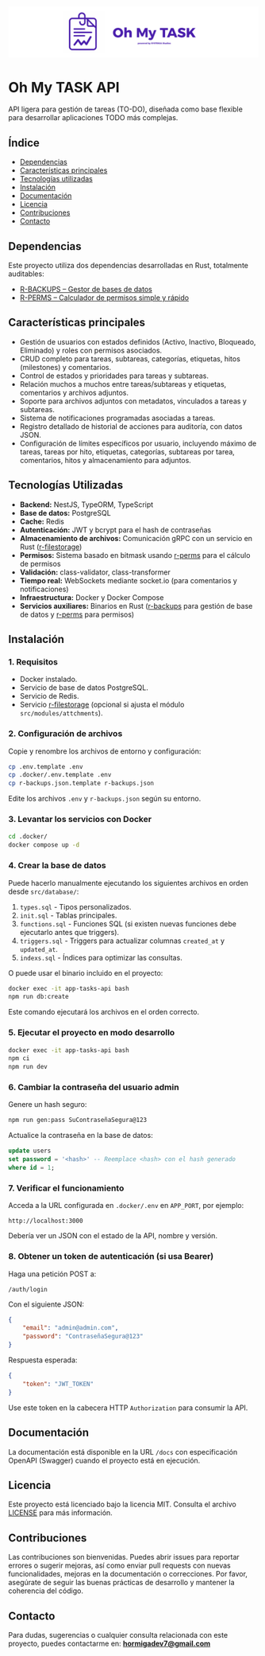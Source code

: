 ![Banner](../../assets/banner.png)

# Oh My TASK API

API ligera para gestión de tareas (TO-DO), diseñada como base flexible para desarrollar aplicaciones TODO más complejas.

## Índice

- [Dependencias](#dependencias)
- [Características principales](#características-principales)
- [Tecnologías utilizadas](#tecnologías-utilizadas)
- [Instalación](#instalación)
- [Documentación](#documentación)
- [Licencia](#licencia)
- [Contribuciones](#contribuciones)
- [Contacto](#contacto)

## Dependencias

Este proyecto utiliza dos dependencias desarrolladas en Rust, totalmente auditables:

- [R-BACKUPS – Gestor de bases de datos](https://github.com/HormigaDev/r-backups)
- [R-PERMS – Calculador de permisos simple y rápido](https://github.com/HormigaDev/r-perms)

## Características principales

- Gestión de usuarios con estados definidos (Activo, Inactivo, Bloqueado, Eliminado) y roles con permisos asociados.
- CRUD completo para tareas, subtareas, categorías, etiquetas, hitos (milestones) y comentarios.
- Control de estados y prioridades para tareas y subtareas.
- Relación muchos a muchos entre tareas/subtareas y etiquetas, comentarios y archivos adjuntos.
- Soporte para archivos adjuntos con metadatos, vinculados a tareas y subtareas.
- Sistema de notificaciones programadas asociadas a tareas.
- Registro detallado de historial de acciones para auditoría, con datos JSON.
- Configuración de límites específicos por usuario, incluyendo máximo de tareas, tareas por hito, etiquetas, categorías, subtareas por tarea, comentarios, hitos y almacenamiento para adjuntos.

## Tecnologías Utilizadas

- **Backend:** NestJS, TypeORM, TypeScript
- **Base de datos:** PostgreSQL
- **Cache:** Redis
- **Autenticación:** JWT y bcrypt para el hash de contraseñas
- **Almacenamiento de archivos:** Comunicación gRPC con un servicio en Rust ([r-filestorage](https://github.com/HormigaDev/r-filestorage))
- **Permisos:** Sistema basado en bitmask usando [r-perms](https://github.com/HormigaDev/r-perms) para el cálculo de permisos
- **Validación:** class-validator, class-transformer
- **Tiempo real:** WebSockets mediante socket.io (para comentarios y notificaciones)
- **Infraestructura:** Docker y Docker Compose
- **Servicios auxiliares:** Binarios en Rust ([r-backups](https://github.com/HormigaDev/r-backups) para gestión de base de datos y [r-perms](https://github.com/HormigaDev/r-perms) para permisos)

## Instalación

### 1. Requisitos

- Docker instalado.
- Servicio de base de datos PostgreSQL.
- Servicio de Redis.
- Servicio [r-filestorage](https://github.com/HormigaDev/r-filestorage) (opcional si ajusta el módulo `src/modules/attchments`).

### 2. Configuración de archivos

Copie y renombre los archivos de entorno y configuración:

```bash
cp .env.template .env
cp .docker/.env.template .env
cp r-backups.json.template r-backups.json
```

Edite los archivos `.env` y `r-backups.json` según su entorno.

### 3. Levantar los servicios con Docker

```bash
cd .docker/
docker compose up -d
```

### 4. Crear la base de datos

Puede hacerlo manualmente ejecutando los siguientes archivos en orden desde `src/database/`:

1. `types.sql` - Tipos personalizados.
2. `init.sql` - Tablas principales.
3. `functions.sql` - Funciones SQL (si existen nuevas funciones debe ejecutarlo antes que triggers).
4. `triggers.sql` - Triggers para actualizar columnas `created_at` y `updated_at`.
5. `indexs.sql` - Índices para optimizar las consultas.

O puede usar el binario incluido en el proyecto:

```bash
docker exec -it app-tasks-api bash
npm run db:create
```

Este comando ejecutará los archivos en el orden correcto.

### 5. Ejecutar el proyecto en modo desarrollo

```bash
docker exec -it app-tasks-api bash
npm ci
npm run dev
```

### 6. Cambiar la contraseña del usuario admin

Genere un hash seguro:

```bash
npm run gen:pass SuContraseñaSegura@123
```

Actualice la contraseña en la base de datos:

```sql
update users
set password = '<hash>' -- Reemplace <hash> con el hash generado
where id = 1;
```

### 7. Verificar el funcionamiento

Acceda a la URL configurada en `.docker/.env` en `APP_PORT`, por ejemplo:

```
http://localhost:3000
```

Debería ver un JSON con el estado de la API, nombre y versión.

### 8. Obtener un token de autenticación (si usa Bearer)

Haga una petición POST a:

```
/auth/login
```

Con el siguiente JSON:

```json
{
    "email": "admin@admin.com",
    "password": "ContraseñaSegura@123"
}
```

Respuesta esperada:

```json
{
    "token": "JWT_TOKEN"
}
```

Use este token en la cabecera HTTP `Authorization` para consumir la API.

## Documentación

La documentación está disponible en la URL `/docs` con especificación OpenAPI (Swagger) cuando el proyecto está en ejecución.

## Licencia

Este proyecto está licenciado bajo la licencia MIT. Consulta el archivo [LICENSE](./LICENSE) para más información.

## Contribuciones

Las contribuciones son bienvenidas. Puedes abrir issues para reportar errores o sugerir mejoras, así como enviar pull requests con nuevas funcionalidades, mejoras en la documentación o correcciones. Por favor, asegúrate de seguir las buenas prácticas de desarrollo y mantener la coherencia del código.

## Contacto

Para dudas, sugerencias o cualquier consulta relacionada con este proyecto, puedes contactarme en: **hormigadev7@gmail.com**
